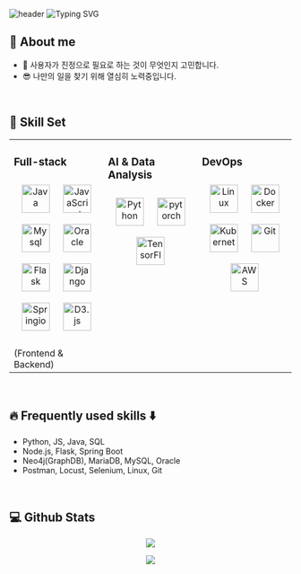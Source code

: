 ![header](https://capsule-render.vercel.app/api?type=waving&color=6994CDEE&height200&descAlign=20)
![Typing SVG](https://readme-typing-svg.demolab.com?font=Alkatra&weight=500&size=45&duration=3500&pause=3&color=6994CDEE&center=false&vCenter=false&multiline=true&repeat=true&width=1000&height=100&lines=Sohyeon's+GitHub!)

### <div align="center">

## 👋 About me

<!--
![header](https://capsule-render.vercel.app/api?type=waving&color=FFC939&height200&descAlign=20)
![Typing SVG](https://readme-typing-svg.demolab.com?font=Alkatra&weight=500&size=45&duration=3500&pause=3&color=FFC939&center=false&vCenter=false&multiline=true&repeat=true&width=1000&height=100&lines=Sohyeon's+GitHub!)
 -->



<!-- - 📚 아직 배울게 많은 AI/웹 개발자입니다. -->

- 🚀 사용자가 진정으로 필요로 하는 것이 무엇인지 고민합니다.
- 😎 나만의 일을 찾기 위해 열심히 노력중입니다.

<br/>  


## 🚀 Skill Set

<table><tr><td valign="top" width="33%">

### Full-stack 
<div align="center">  
<img style="margin: 10px" src="https://dev.habitmaker.co.kr/src/img/icon/java.png" alt="Java" height="50" />  
<img style="margin: 10px" src="https://profilinator.rishav.dev/skills-assets/javascript-original.svg" alt="JavaScript" height="50" />
<img style="margin: 10px" src="https://dev.habitmaker.co.kr/src/img/icon/mysql.png" alt="Mysql" height="50" /> 
<img style="margin: 10px" src="https://dev.habitmaker.co.kr/src/img/icon/oracle.png" alt="Oracle" height="50" />   
<img style="margin: 10px" src="https://profilinator.rishav.dev/skills-assets/flask.png" alt="Flask" height="50" />  
<img style="margin: 10px" src="https://profilinator.rishav.dev/skills-assets/django-original.svg" alt="Django" height="50" />  
<img style="margin: 10px" src="https://dev.habitmaker.co.kr/src/img/icon/springio.png" alt="Springio" height="50" />  
<img style="margin: 10px" src="https://profilinator.rishav.dev/skills-assets/d3js-original.svg" alt="D3.js" height="50" />    
</div>
<br>
(Frontend & Backend)

</td><td valign="top" width="33%">

### AI & Data Analysis  
<div align="center">  
<img style="margin: 10px" src="https://profilinator.rishav.dev/skills-assets/python-original.svg" alt="Python" height="50" />  
<img style="margin: 10px" src="https://profilinator.rishav.dev/skills-assets/pytorch-icon.svg" alt="pytorch" height="50" />  
<img style="margin: 10px" src="https://profilinator.rishav.dev/skills-assets/tensorflow-icon.svg" alt="TensorFlow" height="50" />  
</div>
</td><td valign="top" width="33%">



### DevOps  
<div align="center">  
<img style="margin: 10px" src="https://profilinator.rishav.dev/skills-assets/linux-original.svg" alt="Linux" height="50" />  
<img style="margin: 10px" src="https://profilinator.rishav.dev/skills-assets/docker-original-wordmark.svg" alt="Docker" height="50" />  
<img style="margin: 10px" src="https://profilinator.rishav.dev/skills-assets/kubernetes-icon.svg" alt="Kubernetes" height="50" />  
<img style="margin: 10px" src="https://profilinator.rishav.dev/skills-assets/git-scm-icon.svg" alt="Git" height="50" />  
<img style="margin: 10px" src="https://profilinator.rishav.dev/skills-assets/amazonwebservices-original-wordmark.svg" alt="AWS" height="50" /> 
</div>

</td></tr></table>  

<br/>

## 🔥 Frequently used skills ⬇️
* Python, JS, Java, SQL
* Node.js, Flask, Spring Boot
* Neo4j(GraphDB), MariaDB, MySQL, Oracle
* Postman, Locust, Selenium, Linux, Git



<br>

## 💻 Github Stats  
<div align="center">
<a href="https://github-readme-stats.vercel.app/api?username=sshnyy&show_icons=true&theme=tokyonight&hide=issues&line_height=24&include_all_commits=True&hide_border=True"><img align="center" src="https://github-readme-stats.vercel.app/api?username=sshnyy&show_icons=true&theme=tokyonight&hide=issues&line_height=24&include_all_commits=True&hide_border=True"/></a>

<a href="https://github-readme-stats.vercel.app/api/top-langs/?username=sshnyy&layout=compact&theme=tokyonight&langs_count=6&hide_border=True&card_width=260"><img align="center" src="https://github-readme-stats.vercel.app/api/top-langs/?username=sshnyy&layout=compact&theme=tokyonight&langs_count=6&hide_border=True&card_width=260"/></a>

</div>  
   
<br>

<!-- 
## 📬 Find me at
<div align="center">
  <a href="https://--/"><img src="https://img.shields.io/badge/Tistory-000000?style=for-the-badge&logo=Tistory&logoColor=white&link=https://--.tistory.com/"/></a>&nbsp
  <a href="mailto:yunsoyun9426@gmail.com"><img src="https://img.shields.io/badge/Gmail-d14836?style=for-the-badge&logo=Gmail&logoColor=white&link=yunsoyun9426@gmail.com"/></a>&nbsp
  <a href="---"><img src="https://img.shields.io/badge/Linkedin-0A66C2?style=for-the-badge&logo=Linkedin&logoColor=white&link=---"/></a>&nbsp
</div>  

<br>


<br>

<br>

[![Hits Badge](https://hits.seeyoufarm.com/api/count/incr/badge.svg?url=https%3A%2F%2Fgithub.com%2Fsshnyy&count_bg=%235A95CC&title_bg=%23555333&icon=swift.svg&icon_color=%23E7E7E7&title=hits&edge_flat=false)](https://hits.seeyoufarm.com)

<br/>

-->
